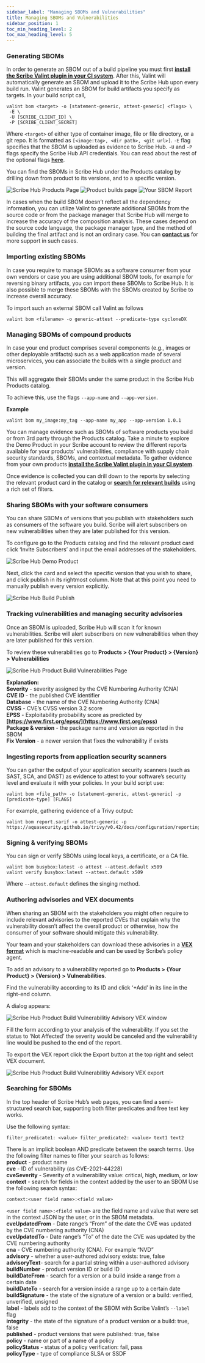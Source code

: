 ```yaml
---
sidebar_label: "Managing SBOMs and Vulnerabilities"
title: Managing SBOMs and Vulnerabilities
sidebar_position: 1
toc_min_heading_level: 2
toc_max_heading_level: 5
---
```


### Generating SBOMs

In order to generate an SBOM out of a build pipeline you must first **[install the Scribe Valint plugin in your CI system](../integrating-scribe/ci-integrations/)**. After this, Valint will automatically generate an SBOM and upload it to the Scribe Hub upon every build run. Valint generates an SBOM for build artifacts you specify as targets. 
In your build script call,

```
valint bom <target> -o [statement-generic, attest-generic] <flags> \
 -E \
 -U [SCRIBE_CLIENT_ID] \
 -P [SCRIBE_CLIENT_SECRET]
```

Where `<target>` of either type of container image, file or file directory, or a git repo. It is formatted as `[<image:tag>, <dir path>, <git url>]`.
`-E` flag specifies that the SBOM is uploaded as evidence to Scribe Hub.
`-U` and `-P` flags specify the Scribe Hub API credentials. You can read about the rest of the optional flags **[here](../integrating-scribe/valint/help/valint_bom#optional-flags)**.

You can find the SBOMs in Scribe Hub under the Products catalog by drilling down from product to its versions, and to a specific version.  

<img src='../../../img/start/products-start.jpg' alt='Scribe Hub Products Page'/>  

<img src='../../../img/start/builds-start.jpg' alt='Product builds page'/>

<img src='../../../img/start/sbom-report.jpg' alt='Your SBOM Report'/>

In cases when the build SBOM doesn’t reflect all the dependency information, you can utilize Valint to generate additional SBOMs from the source code or from the package manager that Scribe Hub will merge to increase the accuracy of the composition analysis. These cases depend on the source code language, the package manager type, and the method of building the final artifact and is not an ordinary case. You can **[contact us](https://scribesecurity.com/contact-us/)** for more support in such cases.

### Importing existing SBOMs

In case you require to manage SBOMs as a software consumer from your own vendors or case you are using additional SBOM tools, for example for reversing binary artifacts, you can import these SBOMs to Scribe Hub. It is also possible to merge these SBOMs with the SBOMs created by Scribe to increase overall accuracy.

To import such an external SBOM call Valint as follows
```
valint bom <filename> -o generic-attest --predicate-type cycloneDX
```

### Managing SBOMs of compound products

In case your end product comprises several components (e.g., images or other deployable artifacts) such as a web application made of several microservices, you can associate the builds with a single product and version.

This will aggregate their SBOMs under the same product in the Scribe Hub Products catalog.

To achieve this, use the flags `--app-name` and `--app-version`.

**Example**
```
valint bom my_image:my_tag --app-name my_app --app-version 1.0.1
```

You can manage evidence such as SBOMs of software products you build or from 3rd party through the Products catalog. Take a minute to explore the Demo Product in your Scribe account to review the different reports available for your products’ vulnerabilities, compliance with supply chain security standards, SBOMs, and contextual metadata.
To gather evidence from your own products **[install the Scribe Valint plugin in your CI system](../integrating-scribe/ci-integrations/)**.

Once evidence is collected you can drill down to the reports by selecting the relevant product card in the catalog or **[search for relevant builds](../scribe-hub-reports/investigation#the-filter-bar)** using a rich set of filters.

### Sharing SBOMs with your software consumers

You can share SBOMs of versions that you publish with stakeholders such as consumers of the software you build. Scribe will alert subscribers on new vulnerabilities when they are later published for this version.

To configure go to the Products catalog and find the relevant product card click ‘Invite Subscribers’ and input the email addresses of the stakeholders.

<img src='../../../img/start/demo-start-1.jpg' alt='Scribe Hub Demo Product'/>

Next, click the card and select the specific version that you wish to share, and click publish in its rightmost column. Note that at this point you need to manually publish every version explicitly.

<img src='../../../img/start/publish-1.jpg' alt='Scribe Hub Build Publish'/>

### Tracking vulnerabilities and managing security advisories

Once an SBOM is uploaded, Scribe Hub will scan it for known vulnerabilities. 
Scribe will alert subscribers on new vulnerabilities when they are later published for this version.

To review these vulnerabilities go to **Products > {Your Product} > {Version} > Vulnerabilities**

<img src='../../../img/start/vulnerabilities-start.jpg' alt='Scribe Hub Product Build Vulnerabilities Page'/>

**Explanation:**  
**Severity** - severity assigned by the CVE Numbering Authority (CNA)  
**CVE ID** - the published CVE identifier  
**Database** - the name of the CVE Numbering Authority (CNA)  
**CVSS** - CVE’s CVSS version 3.2 score  
**EPSS** - Exploitability probability score as predicted by **[https://www.first.org/epss/](https://www.first.org/epss)**  
**Package & version** - the package name and version as reported in the SBOM  
**Fix Version** - a newer version that fixes the vulnerability if exists

### Ingesting reports from application security scanners

You can gather the output of your application security scanners (such as SAST, SCA, and DAST) as evidence to attest to your software’s security level and evaluate it with your policies.
In your build script use:
```
valint bom <file_path> -o [statement-generic, attest-generic] -p [predicate-type] [FLAGS]
```
For example, gathering evidence of a Trivy output:
```
valint bom report.sarif -o attest-generic -p https://aquasecurity.github.io/trivy/v0.42/docs/configuration/reporting/#sarif
```

### Signing & verifying SBOMs

You can sign or verify SBOMs using local keys, a certificate, or a CA file.
```
valint bom busybox:latest -o attest --attest.default x509
valint verify busybox:latest --attest.default x509
```
Where `--attest.default` defines the singing method. 
<!-- For more options, you can read here. -->

### Authoring advisories and VEX documents

When sharing an SBOM with the stakeholders you might often require to include relevant advisories to the reported CVEs that explain why the vulnerability doesn’t affect the overall product or otherwise, how the consumer of your software should mitigate this vulnerability.

Your team and your stakeholders can download these advisories in a **[VEX format](https://cyclonedx.org/capabilities/vex/)** which is machine-readable and can be used by Scribe’s policy agent.

To add an advisory to a vulnerability reported go to **Products > {Your Product} > {Version} > Vulnerabilities**.

Find the vulnerability according to its ID and click ‘+Add’ in its line in the right-end column.
  
A dialog appears:

<img src='../../../img/start/vex-start.jpg' alt='Scribe Hub Product Build Vulnerabilitiy Advisory VEX window'/>

Fill the form according to your analysis of the vulnerability. If you set the status to ‘Not Affected’ the severity would be canceled and the vulnerability line would be pushed to the end of the report.

To export the VEX report click the Export button at the top right and select VEX document.

<img src='../../../img/start/export-start.jpg' alt='Scribe Hub Product Build Vulnerabilitiy Advisory VEX export'/>

### Searching for SBOMs

In the top header of Scribe Hub’s web pages, you can find a semi-structured search bar, supporting both filter predicates and free text key works. 

Use the following syntax:
```
filter_predicate1: <value> filter_predicate2: <value> text1 text2
```
There is an implicit boolean AND predicate between the search terms.
Use the following filter names to filter your search as follows:  
**product** - product name  
**cve** - ID of vulnerability (as CVE-2021-44228)  
**cveSeverity** - Severity of a vulnerability value: critical, high, medium, or low   
**context** - search for fields in the context added by the user to an SBOM
Use the following search syntax:       
```
context:<user field name>:<field value>
```
`<user field name>:<field value>` are the field name and value that were set in the context JSON by the user, or in the SBOM metadata.  
**cveUpdatedFrom** - Date range’s “From” of the date the CVE was updated by the CVE numbering authority (CNA)   
**cveUpdatedTo** - Date range’s “To” of the date the CVE was updated by the CVE numbering authority  
**cna** - CVE numbering authority (CNA). For example “NVD”  
**advisory** - whether a user-authored advisory exists: true, false  
**advisoryText**- search for a partial string within a user-authored advisory   
**buildNumber** - product version ID or build ID  
**buildDateFrom** - search for a version or a build inside a range from a certain date  
**buildDateTo** - search for a version inside a range up to a certain date  
**buildSignature** - the state of the signature of a version or a build: verified, unverified, unsigned  
**label** - labels add to the context of the SBOM with Scribe Valint’s `--label` flag  
**integrity** - the state of the signature of a product version or a build: true, false  
**published** - product versions that were published: true, false  
**policy** - name or part of a name of a policy  
**policyStatus** - status of a policy verification: fail, pass  
**policyType** - type of compliance SLSA or SSDF  






<!-- You can label several different build artifacts in one or more pipelines as belonging to the same **[logical application](../advanced-guide/generating-sboms/#generating-sboms-from-ci-pipeline-runs)** and its version. To this end use the special flags ```--app-name``` and ```--app-version```. You can read about other optional flags **[here](../integrating-scribe/valint/command/valint_bom#optional-flags)**.

**Example**

```
valint bom my_image:my_tag --app-name my_app --app-version 1.0.1
```

It is possible to call Valint more than one step in a build run in order to add necessary information to render an accurate SBOM. At each point, Valint analyzes the data available in that context. The number of calling points depends on the source code language, the package manager type, and the method of building the final artifact. See **[advanced SBOM generation](../advanced-guide/generating-sboms/#generating-sboms-from-ci-pipeline-runs)**. However, generally speaking, it suffices to call valiant at the end of the build pointing its target to the final built artifact such as a container image.

#### Managing SBOMs of product trees

You can manage security-related evidence, such as SBOMs, of software products you build or from 3rd party through the Products catalog. You can label several different build artifacts in one or more pipelines as belonging to the same **logical application** and its version. To this end use the special Valint call flags `--app-name` and `--app-version`. Any evidence linked by its app-name and version can be filtered in the various Scribe hub reports such as the **[investigation report](../scribe-hub-reports/investigation)**.

<img src='../../img/start/BI-start-1.jpg' alt='Investigation page, Aggregate SBOM'/>

Take a minute to explore the Demo Product in your Scribe account to review the different **[reports](../scribe-hub-reports)** available for your products’ vulnerabilities, compliance with supply chain security standards, SBOMs, and contextual metadata.

<img src='../../../img/start/products-start.jpg' alt='Scribe Hub Products Page'/>

To gather evidence from your own products **[install the Scribe Valint plugin in your CI system](../integrating-scribe/ci-integrations/)**.
Once evidence is collected you can drill down to the reports by selecting the relevant product card in the catalog or **[search for relevant builds](#searching-for-anything)** using a rich set of filters.

#### Importing SBOMs generated by other tools

In some cases you might prefer using specific commercial or open-source tools to generate SBOMS of your software artifacts. For example, in a case you wish to reverse a complicated binary artifact. In other cases, you might require to manage in Scribe SBOMs you received from 3rd parties. 
You can import these SBOMs to Scribe Hub and it is also possible to merge these SBOMs with the SBOMs created by Scribe to increase overall accuracy.

To import such an external SBOM call Valint as follows:

```
valint bom <filename> -o generic-attest --predicate-type cycloneDX
```

### Importing evidence generated by other tools
Generic evidence includes custom 3rd party verifiable information containing any required compliance requirements.
Generic evidence allows users to include any file as evidence or attestation (signed) hooking in 3rd party tools.
It allows the creation of more robust and customizable policies to fit your needs.

For example, Attesting to License scanner report can enable you to enforce licensing requirements as part of your build pipeline.

#### Usage
Attach a generic evidence
`valint bom <file_path> -o [statement-generic, attest-generic] [FLAGS]`

Verify a generic evidence artifact
`valint verify <file_path> -i [statement-generic, attest-generic] [FLAGS]`

Using the following flags, <br />
* `--predicate-type`: Customize the predicate type of the evidence, which must be a valid URI (optional) <br />
Default value is `http://scribesecurity.com/evidence/generic/v0.1`. 

* `--compress`: Compress content (optional)

For Example, using Trivy SARIF report as evidence:
```bash
valint bom report.sarif -o attest-generic -p https://aquasecurity.github.io/trivy/v0.42/docs/configuration/reporting/#sarif
```

### Sharing SBOMs with your software consumers

You can share SBOMs of versions that you publish with stakeholders such as consumers of the software you build.

Go to the Products catalog and find the relevant product card click ‘Invite Subscribers’ and input the email addresses of the stakeholders. 

<img src='../../../img/start/demo-start-1.jpg' alt='Scribe Hub Demo Product'/>

Next, click the card and select the specific version that you wish to share, and click publish in its rightmost column. Note that at this point you need to manually publish every version explicitly.

### Tracking vulnerabilities and managing security advisories

Once an SBOM is uploaded, Scribe Hub will scan it for known vulnerabilities. To review these vulnerabilities go to Products > {Your Product} > {Version} > Vulnerabilities.

<img src='../../../img/start/vulnerabilities-start.jpg' alt='Scribe Hub Product Build Vulnerabilities Page'/>

**Explanation:**  
**Severity** - severity assigned by the CVE Numbering Authority (CNA)  
**CVE ID** - the published CVE identifier  
**Database** - the name of the CVE Numbering Authority (CNA)  
**CVSS** - CVE’s CVSS version 3.2 score  
**EPSS** - Exploitability probability score as predicted by **[https://www.first.org/epss/](https://www.first.org/epss)**  
**Package & version** - the package name and version as reported in the SBOM  
**Fix Version** - a newer version that fixes the vulnerability if exists

### Authoring advisories and VEX documents

When sharing an SBOM with the stakeholders you might often require to include relevant advisories to the reported CVEs that explain why the vulnerability doesn’t affect the overall product or otherwise, how the consumer of your software should mitigate this vulnerability.

Your team and your stakeholders can download these advisories in a VEX format which is machine-readable and can be used by Scribe’s policy agent.

To add an advisory to a vulnerability reported go to Products > {Your Product} > {Version} > Vulnerabilities.  
Find the vulnerability according to its ID and click ‘+Add’ in its line in the right-end column.  
A dialog appears:

<img src='../../../img/start/vex-start.jpg' alt='Scribe Hub Product Build Vulnerabilitiy Advisory VEX window'/>

Fill the form according to your analysis of the vulnerability. If you set the status to ‘Not Affected’ the severity would be canceled and the vulnerability line would be pushed to the end of the report.

To export the VEX report click the Export button at the top right and select VEX document.

<img src='../../../img/start/export-start.jpg' alt='Scribe Hub Product Build Vulnerabilitiy Advisory VEX export'/>

### Searching for anything

In the top header in Scribe Hub’s web pages you can find a semi-structured search bar, supporting both filter predicates and free text key works. 

Use the following syntax 

```
filter_predicate1: [value] filter_predicate2: [value] text1 text2
```

There is an implicit boolean ```AND``` predicate between the search terms.

Use the following predicates to filter products as follows:  
**product** - product name  
**cve** - CVE ID  
**buildDateFrom** - search for a build inside a range from a certain date   
**buildDateTo** - search for a build inside a range up to a certain date -->
